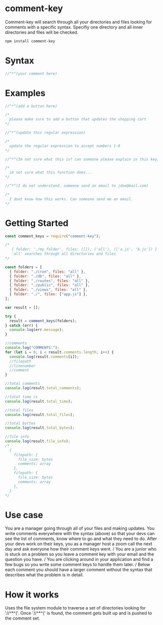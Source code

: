 # comment-key

Comment-key will search through all your directories and files looking for comments with a specific syntax. Specifiy one directory and all inner directories and files will be checked.

```sh
npm install comment-key
```

# Syntax

```js
//^*^(your comment here)
```

# Examples

```js
//^*^(add a button here)

/*
  please make sure to add a button that updates the shopping cart
*/

//^*^(update this regular expression)

/*
  update the regular expression to accept numbers 1-9
*/

//^*^(Im not sure what this is? can someone please explain in this key)

/*
  im not sure what this function does...
*/

//^*^(I do not understand. someone send an email to jdoe@mail.com)

/*
  I dont know how this works. Can someone send me an email.
*/
```

# Getting Started

```js
const comment_keys = require("comment-key");

/*
   { folder: './my_folder', files: ([]), ('all'), (['a.js', 'b.js']) }
   'all' searches through all directories and files
*/

const folders = [
  { folder: "./cron", files: "all" },
  { folder: "./db", files: "all" },
  { folder: "./routes", files: "all" },
  { folder: "./public", files: "all" },
  { folder: "./views", files: "all" },
  { folder: "./", files: ["app.js"] },
];

var result = [];

try {
  result = comment_keys(folders);
} catch (err) {
  console.log(err.message);
}

//comments
console.log("COMMENTS:");
for (let i = 0; i < result.comments.length; i++) {
  console.log(result.comments[i]);
  //filepath
  //linenumber
  //comment
}

//total comments
console.log(result.total_comments);

//total time /s
console.log(result.total_time);

//total files
console.log(result.total_files);

//total byttes
console.log(result.total_bytes);

//file info
console.log(result.file_info);
/*
  { 
    filepath: { 
      file_size: bytes 
      comments: array
    }, 
    filepath: { 
      file_size: bytes 
      comments: array
    },  
  }
*/
```

# Use case

You are a manager going through all of your files and making updates. You write comments everywhere with the syntax (above) so that your devs can see the list of comments, know where to go and what they need to do. After your devs work on their keys, you as a manager host a zoom call the next day and ask everyone how their comment keys went. / You are a junior who is stuck on a problem so you leave a comment key with your email and the question you have. / You are clicking around in your application and find a few bugs so you write some comment keys to handle them later. /
Below each comment you should have a larger comment without the syntax that describes what the problem is in detail.

# How it works

Uses the file system module to traverse a set of directories looking for '//^\*^('. Once '//^\*^(' is found, the comment gets built up and is pushed to the comment set.
